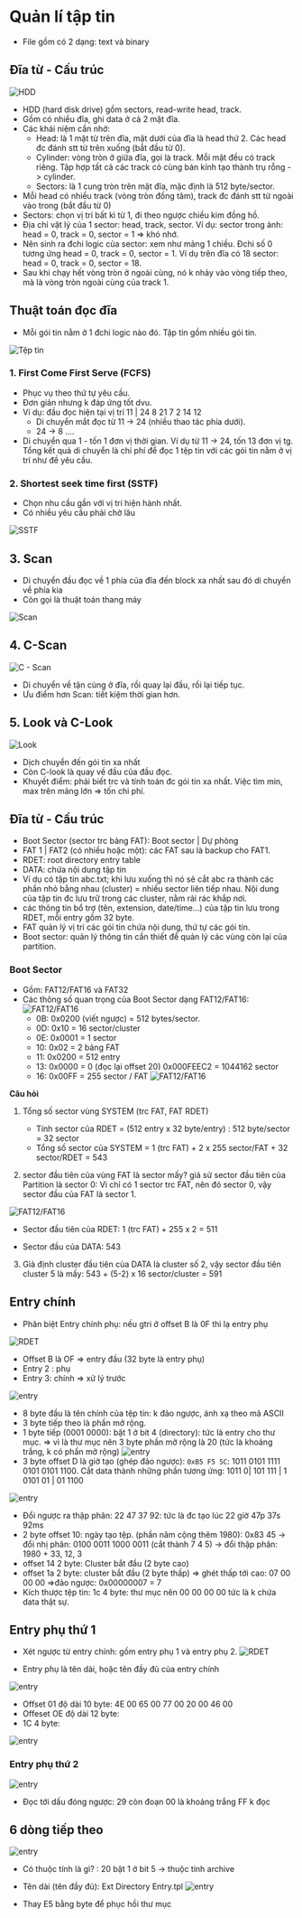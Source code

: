# Quản lí tập tin
- File gồm có 2 dạng: text và binary

## Đĩa từ - Cấu trúc
![HDD](/images/hdd.PNG)

- HDD (hard disk drive) gồm sectors, read-write head, track.
- Gồm có nhiều đĩa, ghi data ở cả 2 mặt đĩa.
- Các khái niệm cần nhớ:
	+ Head: là 1 mặt từ trên đĩa, mặt dưới của đĩa là head thứ 2. Các head đc đánh stt từ trên xuống (bắt đầu từ 0).
	+ Cylinder: vòng tròn ở giữa đĩa, gọi là track. Mỗi mặt đều có track riêng. Tập hợp tất cả các track có cùng bán kính tạo thành trụ rỗng -> cylinder.
	+ Sectors: là 1 cung tròn trên mặt đĩa, mặc định là 512 byte/sector. 
- Mỗi head có nhiều track (vòng tròn đồng tâm), track đc đánh stt từ ngoài vào trong (bắt đầu từ 0)
- Sectors: chọn vị trí bất kì từ 1, đi theo ngược chiều kim đồng hồ.
- Địa chỉ vật lý của 1 sector: head, track, sector. Ví dụ: sector trong ảnh: head = 0, track = 0, sector = 1 => khó nhớ. 
- Nên sinh ra đchi logic của sector: xem như mảng 1 chiều. Đchi số 0 tương ứng head = 0, track = 0, sector = 1. Ví dụ trên đĩa có 18 sector: head = 0, track = 0, sector = 18.
- Sau khi chạy hết vòng tròn ở ngoài cùng, nó k nhảy vào vòng tiếp theo, mà là vòng tròn ngoài cùng của track 1.

## Thuật toán đọc đĩa
- Mỗi gói tin nằm ở 1 đchi logic nào đó. Tập tin gồm nhiều gói tin. 

![Tệp tin](/images/teptin.PNG)

### 1. First Come First Serve (FCFS)
- Phục vụ theo thứ tự yêu cầu.
- Đơn giản nhưng k đáp ứng tốt dvu.
- Ví dụ: đầu đọc hiện tại vị trí 11 | 24 8 21 7 2 14 12
	+ Di chuyển mắt đọc từ 11 -> 24 (nhiều thao tác phía dưới).
	+ 24 -> 8 ....
- Di chuyển qua 1 - tốn 1 đơn vị thời gian. Ví dụ từ 11 -> 24, tốn 13 đơn vị tg. Tổng kết quả di chuyển là chi phí để đọc 1 tệp tin với các gói tin nằm ở vị trí như đề yêu cầu.

### 2. Shortest seek time first (SSTF)
- Chọn nhu cầu gần với vị trí hiện hành nhất.
- Có nhiều yêu cầu phải chờ lâu

![SSTF](/images/SSTF.PNG)

## 3. Scan
- Di chuyển đầu đọc về 1 phía của đĩa đến block xa nhất sau đó di chuyển về phía kia
- Còn gọi là thuật toán thang máy

![Scan](/images/scan.PNG)

## 4. C-Scan
![C - Scan](/images/C-Scan.PNG)

- Di chuyển về tận cùng ở đĩa, rồi quay lại đầu, rồi lại tiếp tục.
- Ưu điểm hơn Scan: tiết kiệm thời gian hơn. 

## 5. Look và C-Look
![Look](/images/look.PNG)

- Dịch chuyển đến gói tin xa nhất
- Còn C-look là quay về đầu của đầu đọc. 
- Khuyết điểm: phải biết trc và tính toán đc gói tin xa nhất. Việc tìm min, max trên mảng lớn => tốn chi phí.

## Đĩa từ - Cấu trúc
- Boot Sector (sector trc bảng FAT): Boot sector | Dự phòng
- FAT 1 | FAT2 (có nhiều hoặc một): các FAT sau là backup cho FAT1.
- RDET: root directory entry table
- DATA: chứa nội dung tập tin
- Ví dụ có tập tin abc.txt; khi lưu xuống thì nó sẽ cắt abc ra thành các phần nhỏ bằng nhau (cluster) = nhiều sector liên tiếp nhau. Nội dung của tập tin đc lưu trữ trong các cluster, nằm rải rác khắp nơi. 
- các thông tin bổ trợ (tên, extension, date/time...) của tập tin lưu trong RDET, mỗi entry gồm 32 byte.
- FAT quản lý vị trí các gói tin chứa nội dung, thứ tự các gói tin.
- Boot sector: quản lý thông tin cần thiết để quản lý các vùng còn lại của partition.

### Boot Sector
- Gồm: FAT12/FAT16 và FAT32
- Các thông số quan trọng của Boot Sector dạng FAT12/FAT16:
![FAT12/FAT16](/images/FAT12-FAT16.PNG)
	+ 0B: 0x0200 (viết ngược) = 512 bytes/sector.
	+ 0D: 0x10 = 16 sector/cluster
	+ 0E: 0x0001 = 1 sector
	+ 10: 0x02 = 2 bảng FAT
	+ 11: 0x0200 = 512 entry
	+ 13: 0x0000 = 0 (đọc lại offset 20) 0x000FEEC2 = 1044162 sector
	+ 16: 0x00FF = 255 sector / FAT
![FAT12/FAT16](/images/FAT12-FAT162.PNG)

**Câu hỏi**
1. Tổng số sector vùng SYSTEM (trc FAT, FAT RDET)
	+ Tính sector của RDET = (512 entry x 32 byte/entry) : 512 byte/sector 
	= 32 sector
	+ Tổng số sector của SYSTEM = 1 (trc FAT) + 2 x 255 sector/FAT + 32 sector/RDET = 543

2. sector đầu tiên của vùng FAT là sector mấy? giả sử sector đầu tiên của Partition là sector 0: Vì chỉ có 1 sector trc FAT, nên đó sector 0, vậy sector đầu của FAT là sector 1.

![FAT12/FAT16](/images/FAT12-FAT163.PNG)

- Sector đầu tiên của RDET: 1 (trc FAT) + 255 x 2 = 511

- Sector đầu của DATA: 543

3. Giả định cluster đầu tiên của DATA là cluster số 2, vậy sector đầu tiên cluster 5 là mấy: 543 + (5-2) x 16 sector/cluster = 591

## Entry chính
- Phân biệt Entry chính phụ: nếu gtri ở offset B là 0F thì lạ entry phụ

![RDET](/images/rdet.PNG)
- Offset B là OF => entry đầu (32 byte là entry phụ)
- Entry 2 : phụ
- Entry 3: chính => xử lý trước

![entry](/images/entry.PNG)
- 8 byte đầu là tên chính của tệp tin: k đảo ngược, ánh xạ theo mã ASCII
- 3 byte tiếp theo là phần mở rộng.
- 1 byte tiếp (0001 0000): bật 1 ở bit 4 (directory): tức là entry cho thư mục. => vì là thư mục nên 3 byte phần mở rộng là 20 (tức là khoảng trắng, k có phần mở rộng)
![entry](/images/entry2.PNG)
- 3 byte offset D là giờ tạo (ghép đảo ngược): `0xB5 F5 5C`: 1011 0101 1111 0101 0101 1100. Cắt data thành những phần tương ứng: 1011 0| 101 111 | 1 0101 01 | 01 1100

![entry](/images/chs.PNG)
- Đổi ngược ra thập phân: 22 47 37 92: tức là đc tạo lúc 22 giờ 47p 37s 92ms
- 2 byte offset 10: ngày tạo tệp. (phần năm cộng thêm 1980): 0x83 45 -> đổi nhị phân: 0100 0011 1000 0011 (cắt thành 7 4 5) -> đổi thập phân: 1980 + 33, 12, 3
- offset 14 2 byte: Cluster bắt đầu (2 byte cao)
- offset 1a 2 byte: cluster bắt đầu (2 byte thấp)
=> ghét thấp tới cao: 07 00 00 00 =>đảo ngược: 0x00000007 = 7
- Kích thược tệp tin: 1c 4 byte: thư mục nên 00 00 00 00 tức là k chứa data thật sự.

## Entry phụ thứ 1
- Xét ngược từ entry chính: gồm entry phụ 1 và entry phụ 2.
![RDET](/images/rdet.PNG)

- Entry phụ là tên dài, hoặc tên đầy đủ của entry chính

![entry](/images/entry3.PNG)

- Offset 01 độ dài 10 byte: 4E 00 65 00 77 00 20 00 46 00
- Offeset OE độ dài 12 byte: 
- 1C 4 byte: 

![entry](/images/entry4.PNG)

### Entry phụ thứ 2
![entry](/images/entry5.PNG)
- Đọc tới dấu đóng ngược: 29 còn đoạn 00 là khoảng trắng FF k đọc

## 6 dòng tiếp theo
![entry](/images/entry6.PNG)
- Có thuộc tính là gì? : 20 bật 1 ở bit 5 -> thuộc tính archive
- Tên dài (tên đầy đủ): Ext Directory Entry.tpl
![entry](/images/entry7.PNG)

- Thay E5 bằng byte để phục hồi thư mục
